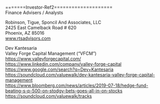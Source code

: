 =======Investor-Ref2====================   
Finance Advisers / Analysts   
   
   
   
   
   
   
Robinson, Tigue, Sponcil And Associates, LLC   
2425 East Camelback Road # 620   
Phoenix, AZ 85016   
www.rtsadvisors.com  

Dev Kantesaria     
Valley Forge Capital Management (“VFCM”)     
https://www.valleyforgecapital.com/     
https://www.linkedin.com/company/valley-forge-capital     
https://www.google.com/search?q=Dev+Kantesaria         
https://soundcloud.com/valuewalk/dev-kantesaria-valley-forge-capital-management     
https://www.bloomberg.com/news/articles/2019-07-18/hedge-fund-beating-s-p-500-on-stodgy-bets-goes-all-in-on-stocks      
https://soundcloud.com/valuewalk/tracks      





